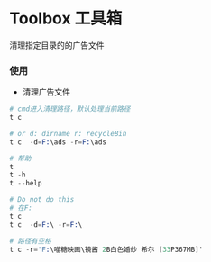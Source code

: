 # Toolbox 工具箱

清理指定目录的的广告文件

### 使用

- 清理广告文件

```s
# cmd进入清理路径，默认处理当前路径
t c

# or d: dirname r: recycleBin
t c  -d=F:\ads -r=F:\ads

# 帮助
t
t -h
t --help

# Do not do this
# 在F: 
t c
t c  -d=F:\ -r=F:\

# 路径有空格
t c -r='F:\喵糖映画\镜酱 2B白色婚纱 希尔 [33P367MB]'
```
